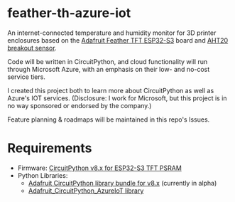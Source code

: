 # feather-th-azure-iot
 An internet-connected temperature and humidity monitor for 3D printer enclosures based on the [Adafruit Feather TFT ESP32-S3](https://www.adafruit.com/product/5483) board and [AHT20 breakout sensor](https://www.adafruit.com/product/4566). 
 
 Code will be written in CircuitPython, and cloud functionality will run through Microsoft Azure, with an emphasis on their low- and no-cost service tiers.

I created this project both to learn more about CircuitPython as well as Azure's IOT services. (Disclosure: I work for Microsoft, but this project is in no way sponsored or endorsed by the company.)

Feature planning & roadmaps will be maintained in this repo's Issues.

# Requirements

* Firmware: [CircuitPython v8.x for ESP32-S3 TFT PSRAM](https://circuitpython.org/board/adafruit_feather_esp32s3_tft/)
* Python Libraries:
    * [Adafruit CircuitPython library bundle for v8.x](https://circuitpython.org/libraries) (currently in alpha)
    * [Adafruit_CircuitPython_AzureIoT library](https://docs.circuitpython.org/projects/azureiot/en/latest/)

